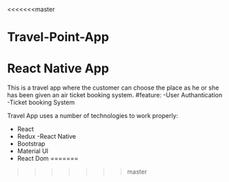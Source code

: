<<<<<<<master
# Travel-Point-App
# React Native App
This is a travel app where the customer can choose the place as he or she has been given an air ticket booking system.
#feature:
 -User Authantication
 -Ticket booking System
              
Travel App uses a number of technologies to work properly:
 - React
 - Redux
 -React Native
 - Bootstrap
 - Material UI
 - React Dom
=======

>>>>>>> master

